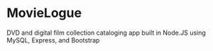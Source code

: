 # MovieLogue
DVD and digital film collection cataloging app built in Node.JS using MySQL, Express, and Bootstrap
